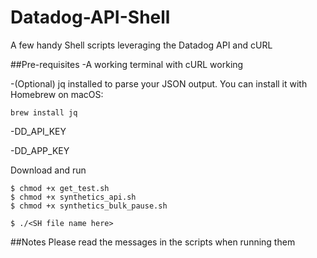 # Datadog-API-Shell
A few handy Shell scripts leveraging the Datadog API and cURL

##Pre-requisites
-A working terminal with cURL working  

-(Optional) jq installed to parse your JSON output. You can install it with Homebrew on macOS:

```
brew install jq
```

-DD_API_KEY  

-DD_APP_KEY  

Download and run

```
$ chmod +x get_test.sh
$ chmod +x synthetics_api.sh
$ chmod +x synthetics_bulk_pause.sh

$ ./<SH file name here>
```

##Notes
Please read the messages in the scripts when running them
